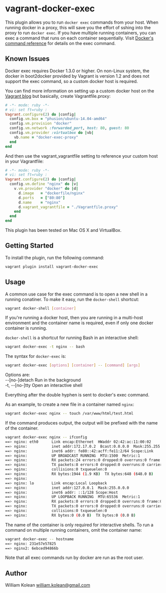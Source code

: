 # vagrant-docker-exec
This plugin allows you to run `docker exec` commands from your host. When running docker in a proxy, this will save you the effort of sshing into the proxy to run `docker exec`. If you have multiple running containers, you can exec a command that runs on each container sequentially. Visit [Docker's command reference](https://docs.docker.com/reference/commandline/cli/#exec) for details on the exec command.

## Known Issues
Docker exec requires Docker 1.3.0 or higher. On non-Linux system, the docker in boot2docker provided by Vagrant is version 1.2 and does not support the exec command, so a custom docker host is required.

You can find more information on setting up a custom docker host on the [Vagrant blog](http://www.vagrantup.com/blog/feature-preview-vagrant-1-6-docker-dev-environments.html) but basically, create Vagrantfile.proxy:

```ruby
# -*- mode: ruby -*-
# vi: set ft=ruby :
Vagrant.configure(2) do |config|
  config.vm.box = "phusion/ubuntu-14.04-amd64"
  config.vm.provision "docker"
  config.vm.network :forwarded_port, host: 80, guest: 80
  config.vm.provider :virtualbox do |vb|
    vb.name = "docker-exec-proxy"
  end
end
```

And then use the vagrant_vagrantfile setting to reference your custom host in your Vagrantfile:

```ruby
# -*- mode: ruby -*-
# vi: set ft=ruby :
Vagrant.configure(2) do |config|
  config.vm.define "nginx" do |v|
    v.vm.provider "docker" do |d|
      d.image   = "dockerfile/nginx"
      d.ports   = ["80:80"]
      d.name    = "nginx"
      d.vagrant_vagrantfile = "./Vagrantfile.proxy"
    end
  end
end
```

This plugin has been tested on Mac OS X and VirtualBox.

## Getting Started
To install the plugin, run the following command:
```bash
vagrant plugin install vagrant-docker-exec
```

## Usage
A common use case for the exec command is to open a new shell in a running conatiner. To make it easy, run the `docker-shell` shortcut:
```bash
vagrant docker-shell [container]
```

If you're running a docker host, then you are running in a multi-host environment and the container name is required, even if only one docker container is running.

`docker-shell` is a shortcut for running Bash in an interactive shell:
```bash
vagrant docker-exec -t nginx -- bash
```

The syntax for `docker-exec` is:
```bash
vagrant docker-exec [options] [container] -- [command] [args]
```

Options are:  
--[no-]detach Run in the background  
-t, --[no-]tty Open an interactive shell

Everything after the double hyphen is sent to docker's exec command.

As an example, to create a new file in a container named `nginx`:

```bash
vagrant docker-exec nginx -- touch /var/www/html/test.html
```

If the command produces output, the output will be prefixed with the name of the container.
```bash
vagrant docker-exec nginx -- ifconfig
==> nginx: eth0      Link encap:Ethernet  HWaddr 02:42:ac:11:00:02  
==> nginx:           inet addr:172.17.0.2  Bcast:0.0.0.0  Mask:255.255.0.0
==> nginx:           inet6 addr: fe80::42:acff:fe11:2/64 Scope:Link
==> nginx:           UP BROADCAST RUNNING  MTU:1500  Metric:1
==> nginx:           RX packets:24 errors:0 dropped:0 overruns:0 frame:0
==> nginx:           TX packets:8 errors:0 dropped:0 overruns:0 carrier:0
==> nginx:           collisions:0 txqueuelen:0 
==> nginx:           RX bytes:1944 (1.9 KB)  TX bytes:648 (648.0 B)
==> nginx: 
==> nginx: lo        Link encap:Local Loopback  
==> nginx:           inet addr:127.0.0.1  Mask:255.0.0.0
==> nginx:           inet6 addr: ::1/128 Scope:Host
==> nginx:           UP LOOPBACK RUNNING  MTU:65536  Metric:1
==> nginx:           RX packets:0 errors:0 dropped:0 overruns:0 frame:0
==> nginx:           TX packets:0 errors:0 dropped:0 overruns:0 carrier:0
==> nginx:           collisions:0 txqueuelen:0 
==> nginx:           RX bytes:0 (0.0 B)  TX bytes:0 (0.0 B)
```

The name of the container is only required for interactive shells. To run a command on multiple running containers, omit the container name:
```bash
vagrant docker-exec -- hostname
==> nginx: 231e57e57825
==> nginx2: 6ebced94866b
```

Note that all exec commands run by docker are run as the root user.

## Author
William Kolean william.kolean@gmail.com
